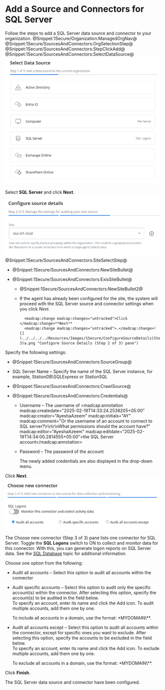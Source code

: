# Add a Source and Connectors for SQL Server

Follow the steps to add a SQL Server data source and connector to your organization. 
@Snippet:1Secure/Organization:ManagedOrgNav@ 
@Snippet:1Secure/SourcesAndConnectors:OrgSelectionStep@ 
@Snippet:1Secure/SourcesAndConnectors:StepClickAdd@ 
@Snippet:1Secure/SourcesAndConnectors:SelectDataSource@
![](../../../../Resources/Images/1Secure/AddSources_Exchange.png "Select Data Source (Step 1 of 3) pane")

Select **SQL Server** and click **Next**.![](../../../../Resources/Images/1Secure/ConfigureSourceDetails(Step2-3).png "Configure Source Details (Step 2 of 3) pane") @Snippet:1Secure/SourcesAndConnectors:SiteSelectStep@

- @Snippet:1Secure/SourcesAndConnectors:NewSiteBullet@
- @Snippet:1Secure/SourcesAndConnectors:ExisSiteBullet@

    - @Snippet:1Secure/SourcesAndConnectors:NewSiteBullet2@
    - If the agent has already been configured for the site, the system will proceed with the SQL Server source and connector settings when you click *Next*.

            <madcap:change madcap:changes="untracked">Click </madcap:change>**Next**
            <madcap:change madcap:changes="untracked">.</madcap:change>![](../../../../Resources/Images/1Secure/ConfigureSourceDetails(Step2-3)a.png "Configure Source Details (Step 2 of 3) pane")

Specify the following settings:

- @Snippet:1Secure/SourcesAndConnectors:SourceGroup@
- SQL Server Name – Specify the name of the SQL Server instance, for example, StationDB\SQLExpress or StationSQL
- @Snippet:1Secure/SourcesAndConnectors:CrawlSource@
- @Snippet:1Secure/SourcesAndConnectors:Credentials@

    - Username – The username of <madcap:annotation madcap:createdate="2025-02-19T14:33:24.2538205+05:00" madcap:creator="AyeshaAzeem" madcap:initials="AY" madcap:comment="Or the username of an account to connect to SQL server?\r\n\r\nWhat permissions should the account have?" madcap:editor="AyeshaAzeem" madcap:editdate="2025-02-19T14:34:00.2814555+05:00">the SQL Server account</madcap:annotation>
    - Password – The password of the account

        The newly added credentials are also displayed in the drop-down menu.

Click **Next**.![](../../../../Resources/Images/1Secure/ChooseNewConnector(Step3of3).png "Choose New Connector (Step 3 of 3) pane")

The Choose new connector  (Step 3 of 3) pane lists one connector for SQL Server. Toggle the **SQL Logons** switch to ON to collect and monitor data for this connector. With this, you can generate logon reports on SQL Server data. See the [SQL Database](../../SearchAndReports/Activity.md#SQL)  topic for additional information.

Choose one option from the following:

- Audit all accounts – Select this option to audit all accounts within the connector
- Audit specific accounts – Select this option to audit only the specific account(s) within the connector. After selecting this option, specify the account(s) to be audited in the field below.  
To specify an account, enter its name and click the Add icon. To audit multiple accounts, add them one by one.

    To include all accounts in a domain, use the format: *MYDOMAIN\\**.
- Audit all accounts except – Select this option to audit all accounts within the connector, except for specific ones you want to exclude. After selecting this option, specify the accounts to be excluded in the field below.  
To specify an account, enter its name and click the Add icon. To exclude multiple accounts, add them one by one.

    To exclude all accounts in a domain, use the format: *MYDOMAIN\\**.

Click **Finish**.

The SQL Server data source and connector have been configured.